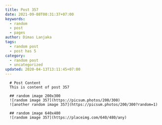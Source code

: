 ```yaml
---
title: Post 357
date: 2021-09-08T00:31:37+07:00
keywords:
  - random
  - post
  - pages
author: Dimas Lanjaka
tags:
  - random post
  - post has 5
category:
  - random post
  - uncategorized
updated: 2020-04-13T13:11:45+07:00
---
```


      # Post Content
      This is content of post 357

      ## random image 200x300
      ![random image 357](https://picsum.photos/200/300)
      ![another random image 357](https://picsum.photos/200/300?random=1)

      ## random image 640x480
      ![random image 357](https://placeimg.com/640/480/any)
      